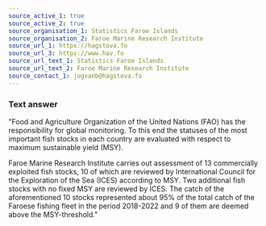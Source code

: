 ```yaml
---
source_active_1: true
source_active_2: true
source_organisation_1: Statistics Faroe Islands
source_organisation_2: Faroe Marine Research Institute
source_url_1: https://hagstova.fo
source_url_3: https://www.hav.fo
source_url_text_1: Statistics Faroe Islands
source_url_text_2: Faroe Marine Research Institute
source_contact_1: jogvanb@hagstova.fo
---
```

### Text answer  

"Food and Agriculture Organization of the United Nations (FAO) has the responsibility for global monitoring. To this end the statuses of the most important fish stocks in each country are evaluated with respect to maximum sustainable yield (MSY).

Faroe Marine Research Institute carries out assessment of 13 commercially exploited fish stocks, 10 of which are reviewed by International Council for the Exploration of the Sea (ICES) according to MSY. Two additional fish stocks with no fixed MSY are reviewed by ICES. The catch of the aforementioned 10 stocks represented about 95% of the total catch of the Faroese fishing fleet in the period 2018-2022 and 9 of them are deemed above the MSY-threshold."
